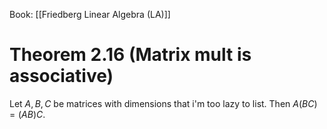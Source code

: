 Book: [[Friedberg Linear Algebra (LA)]]
# Theorem 2.16 (Matrix mult is associative)
Let $A,B,C$ be matrices with dimensions that i'm too lazy to list.
Then $A(BC)=(AB)C$.